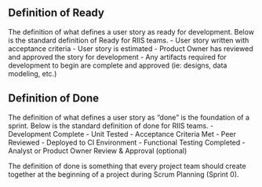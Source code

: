 <h2>Definition of Ready</h2>
The definition of what defines a user story as ready for development. Below is the standard definition of Ready for RIIS teams.
- User story written with acceptance criteria
- User story is estimated
- Product Owner has reviewed and approved the story for development
- Any artifacts required for development to begin are complete and approved (ie: designs, data modeling, etc.)

<h2>Definition of Done</h2>
The definition of what defines a user story as “done” is the foundation of a sprint. Below is the standard definition of done for RIIS teams.
- Development Complete
- Unit Tested
- Acceptance Criteria Met
- Peer Reviewed
- Deployed to CI Environment
- Functional Testing Completed
- Analyst or Product Owner Review & Approval (optional)

The definition of done is something that every project team should create together at the beginning of a project during Scrum Planning (Sprint 0).